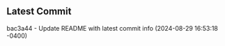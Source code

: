 
## Latest Commit
bac3a44 - Update README with latest commit info (2024-08-29 16:53:18 -0400) <Yunxi-Zhou>
